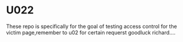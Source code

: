 # U022
These repo is specifically for the goal of testing access control for the victim page,remember to u02 for certain requerst goodluck richard....
